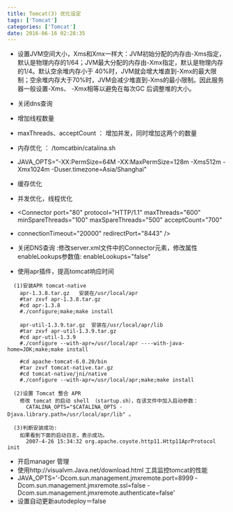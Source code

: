 ```yaml
---
title: Tomcat(3) 优化设定
tags: ['Tomcat']
categories: ['Tomcat']
date: 2016-06-16 02:28:35
---
```


- 设置JVM空间大小，Xms和Xmx一样大：JVM初始分配的内存由-Xms指定，默认是物理内存的1/64；JVM最大分配的内存由-Xmx指定，默认是物理内存的1/4。默认空余堆内存小于 40%时，JVM就会增大堆直到-Xmx的最大限制；空余堆内存大于70%时，JVM会减少堆直到-Xms的最小限制。因此服务器一般设置-Xms、 -Xmx相等以避免在每次GC 后调整堆的大小。
- 关闭dns查询
- 增加线程数量
- maxThreads、acceptCount ： 增加并发，同时增加这两个的数量
- 内存优化 ： /tomcatbin/catalina.sh

- JAVA_OPTS="-XX:PermSize=64M -XX:MaxPermSize=128m -Xms512m -Xmx1024m -Duser.timezone=Asia/Shanghai"
- 缓存优化
- 并发优化，线程优化
- <Connector port="80" protocol="HTTP/1.1" maxThreads="600" minSpareThreads="100" maxSpareThreads="500" acceptCount="700"
- connectionTimeout="20000" redirectPort="8443" />
- 关闭DNS查询 :修改server.xml文件中的Connector元素，修改属性enableLookups参数值: enableLookups="false"
- 使用apr插件，提高tomcat响应时间 <br>
```
  (1)安装APR tomcat-native
    apr-1.3.8.tar.gz   安装在/usr/local/apr
    #tar zxvf apr-1.3.8.tar.gz
    #cd apr-1.3.8
    #./configure;make;make install

    apr-util-1.3.9.tar.gz  安装在/usr/local/apr/lib
    #tar zxvf apr-util-1.3.9.tar.gz
    #cd apr-util-1.3.9
    #./configure --with-apr=/usr/local/apr ----with-java-home=JDK;make;make install

    #cd apache-tomcat-6.0.20/bin
    #tar zxvf tomcat-native.tar.gz
    #cd tomcat-native/jni/native
    #./configure --with-apr=/usr/local/apr;make;make install

  (2)设置 Tomcat 整合 APR
    修改 tomcat 的启动 shell （startup.sh），在该文件中加入启动参数：
      CATALINA_OPTS="$CATALINA_OPTS -Djava.library.path=/usr/local/apr/lib" 。

  (3)判断安装成功:
    如果看到下面的启动日志，表示成功。
      2007-4-26 15:34:32 org.apache.coyote.http11.Http11AprProtocol init
```
- 开启manager 管理
- 使用http://visualvm.Java.net/download.html 工具监控tomcat的性能
- JAVA_OPTS='-Dcom.sun.management.jmxremote.port=8999 -Dcom.sun.management.jmxremote.ssl=false -Dcom.sun.management.jmxremote.authenticate=false'
- 设置自动更新autodeploy＝false
